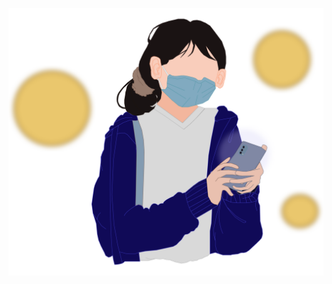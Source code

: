 <p align = "center">
<img src="https://raw.githubusercontent.com/AkaKitsune027/Akakitsune027/main/Github%20decoration/Banner.svg" alt="banner">
</p>
